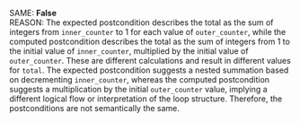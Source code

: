 SAME: **False**  
REASON: The expected postcondition describes the total as the sum of integers from `inner_counter` to 1 for each value of `outer_counter`, while the computed postcondition describes the total as the sum of integers from 1 to the initial value of `inner_counter`, multiplied by the initial value of `outer_counter`. These are different calculations and result in different values for `total`. The expected postcondition suggests a nested summation based on decrementing `inner_counter`, whereas the computed postcondition suggests a multiplication by the initial `outer_counter` value, implying a different logical flow or interpretation of the loop structure. Therefore, the postconditions are not semantically the same.